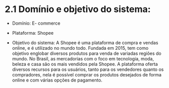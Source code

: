 # 2.1 Domínio e objetivo do sistema:

+ Domínio: E- commerce 
+ Plataforma: Shopee

+ Objetivo do sistema: A Shopee é uma plataforma de compra e vendas online, e é utilizado no mundo todo. Fundada em 2015, tem como objetivo englobar diversos produtos para venda de variadas regiões do mundo. No Brasil, as mercadorias com o foco em tecnologia, moda, beleza e casa são os mais vendidos pela Shopee. A plataforma oferta diversos recursos para os usuários, tanto para os vendedores quanto os compradores, nela é possível comprar os produtos desejados de forma online e com várias opções de pagamento.
